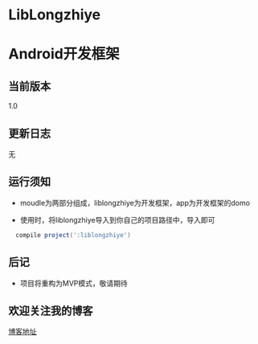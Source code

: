 # LibLongzhiye

# Android开发框架

## 当前版本
1.0

## 更新日志
无

## 运行须知
- moudle为两部分组成，liblongzhiye为开发框架，app为开发框架的domo

- 使用时，将liblongzhiye导入到你自己的项目路径中，导入即可
```groovy
  compile project(':liblongzhiye')
```

## 后记
- 项目将重构为MVP模式，敬请期待

## 欢迎关注我的博客
[博客地址](http://longzhiye.net)
